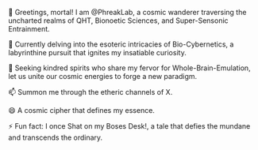 👋 Greetings, mortal! I am @PhreakLab, a cosmic wanderer traversing the uncharted realms of QHT, Bionoetic Sciences, and Super-Sensonic Entrainment.

🌱 Currently delving into the esoteric intricacies of Bio-Cybernetics, a labyrinthine pursuit that ignites my insatiable curiosity.

💞️ Seeking kindred spirits who share my fervor for Whole-Brain-Emulation, let us unite our cosmic energies to forge a new paradigm.

📫 Summon me through the etheric channels of X.

😄 A cosmic cipher that defines my essence.

⚡ Fun fact: I once Shat on my Boses Desk!, a tale that defies the mundane and transcends the ordinary.
